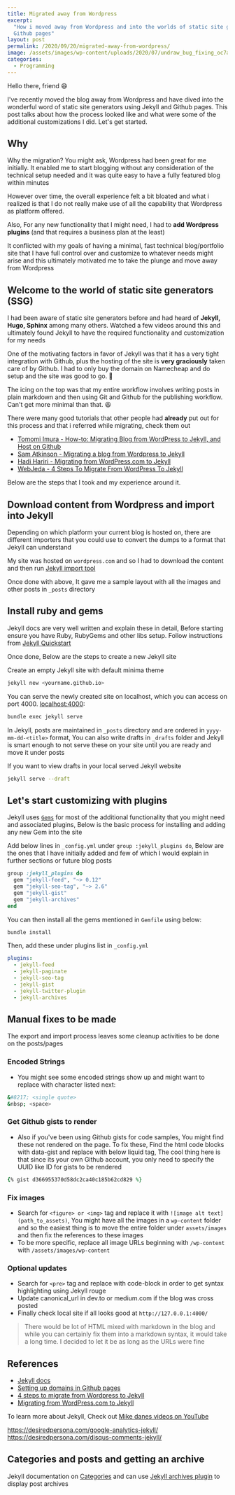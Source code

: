 ```yaml
---
title: Migrated away from Wordpress
excerpt:
  "How i moved away from Wordpress and into the worlds of static site generators with Jekyll and
  Github pages"
layout: post
permalink: /2020/09/20/migrated-away-from-wordpress/
image: /assets/images/wp-content/uploads/2020/07/undraw_bug_fixing_oc7a.png
categories:
  - Programming
---
```


Hello there, friend 😄

I've recently moved the blog away from Wordpress and have dived into the wonderful word of static
site generators using Jekyll and Github pages. This post talks about how the process looked like and
what were some of the additional customizations I did. Let's get started.

## Why

Why the migration? You might ask, Wordpress had been great for me initially. It enabled me to start
blogging without any consideration of the technical setup needed and it was quite easy to have a
fully featured blog within minutes

However over time, the overall experience felt a bit bloated and what i realized is that I do not
really make use of all the capability that Wordpress as platform offered.

Also, For any new functionality that I might need, I had to **add Wordpress plugins** (and that
requires a business plan at the least)

It conflicted with my goals of having a minimal, fast technical blog/portfolio site that I have full
control over and customize to whatever needs might arise and this ultimately motivated me to take
the plunge and move away from Wordpress

## Welcome to the world of static site generators (SSG)

I had been aware of static site generators before and had heard of **Jekyll, Hugo, Sphinx** among
many others. Watched a few videos around this and ultimately found Jekyll to have the required
functionality and customization for my needs

One of the motivating factors in favor of Jekyll was that it has a very tight integration with
Github, plus the hosting of the site is **very graciously** taken care of by Github. I had to only
buy the domain on Namecheap and do setup and the site was good to go. 🙌

The icing on the top was that my entire workflow involves writing posts in plain markdown and then
using Git and Github for the publishing workflow. Can't get more minimal than that. 😆

There were many good tutorials that other people had **already** put out for this process and that i
referred while migrating, check them out

- [Tomomi Imura - How-to: Migrating Blog from WordPress to Jekyll, and Host on Github](https://girliemac.com/blog/2013/12/27/wordpress-to-jekyll/)
- [Sam Atkinson - Migrating a blog from Wordpress to Jekyll](https://dev.to/samba_code/migrating-a-blog-from-wordpress-to-jekyll-4flk)
- [Hadi Hariri - Migrating from WordPress.com to Jekyll](https://hadihariri.com/2013/12/24/migrating-from-wordpress-to-jekyll/)
- [WebJeda - 4 Steps To Migrate From WordPress To Jekyll](https://blog.webjeda.com/wordpress-to-jekyll-migration/)

Below are the steps that I took and my experience around it.

## Download content from Wordpress and import into Jekyll

Depending on which platform your current blog is hosted on, there are different importers that you
could use to convert the dumps to a format that Jekyll can understand

My site was hosted on `wordpress.com` and so I had to download the content and then run
[Jekyll import tool](https://import.jekyllrb.com/)

Once done with above, It gave me a sample layout with all the images and other posts in `_posts`
directory

## Install ruby and gems

Jekyll docs are very well written and explain these in detail, Before starting ensure you have Ruby,
RubyGems and other libs setup. Follow instructions from
[Jekyll Quickstart](https://jekyllrb.com/docs/)

Once done, Below are the steps to create a new Jekyll site

Create an empty Jekyll site with default minima theme

```zsh
jekyll new <yourname.github.io>
```

You can serve the newly created site on localhost, which you can access on port 4000.
[localhost:4000](http://localhost:4000/):

```zsh
bundle exec jekyll serve
```

In Jekyll, posts are maintained in `_posts` directory and are ordered in `yyyy-mm-dd-<title>`
format, You can also write drafts in `_drafts` folder and Jekyll is smart enough to not serve these
on your site until you are ready and move it under posts

If you want to view drafts in your local served Jekyll website

```zsh
jekyll serve --draft
```

## Let's start customizing with plugins

Jekyll uses [`Gems`](https://rubygems.org/) for most of the additional functionality that you might
need and associated plugins, Below is the basic process for installing and adding any new Gem into
the site

Add below lines in `_config.yml` under `group :jekyll_plugins do`, Below are the ones that I have
initially added and few of which I would explain in further sections or future blog posts

```ruby
group :jekyll_plugins do
  gem "jekyll-feed", "~> 0.12"
  gem "jekyll-seo-tag", "~> 2.6"
  gem "jekyll-gist"
  gem "jekyll-archives"
end
```

You can then install all the gems mentioned in `Gemfile` using below:

```zsh
bundle install
```

Then, add these under plugins list in `_config.yml`

```yml
plugins:
  - jekyll-feed
  - jekyll-paginate
  - jekyll-seo-tag
  - jekyll-gist
  - jekyll-twitter-plugin
  - jekyll-archives
```

## Manual fixes to be made

The export and import process leaves some cleanup activities to be done on the posts/pages

### Encoded Strings

- You might see some encoded strings show up and might want to replace with character listed next:

```zsh
&#8217; <single quote>
&nbsp; <space>
```

### Get Github gists to render

- Also if you've been using Github gists for code samples, You might find these not rendered on the
  page. To fix these, Find the html code blocks with data-gist and replace with below liquid tag,
  The cool thing here is that since its your own Github account, you only need to specify the UUID
  like ID for gists to be rendered

```ruby
{% gist d366955370d58dc2ca40c185b62cd829 %}
```

### Fix images

- Search for `<figure> or <img>` tag and replace it with `![image alt text](path_to_assets)`, You might have all the images in a `wp-content` folder and so the easiest thing is to move the entire folder under `assets/images` and then fix the references to these images
- To be more specific, replace all image URLs beginning with `/wp-content` with `/assets/images/wp-content`

### Optional updates

- Search for `<pre>` tag and replace with code-block in order to get syntax highlighting using
  Jekyll rouge
- Update canonical_url in dev.to or medium.com if the blog was cross posted
- Finally check local site if all looks good at `http://127.0.0.1:4000/`

> There would be lot of HTML mixed with markdown in the blog and while you can certainly fix them
> into a markdown syntax, it would take a long time. I decided to let it be as long as the URLs were
> fine

## References

- [Jekyll docs](https://jekyllrb.com/docs/)
- [Setting up domains in Github pages](https://docs.github.com/en/github/working-with-github-pages/about-custom-domains-and-github-pages)
- [4 steps to migrate from Wordpress to Jekyll](https://blog.webjeda.com/wordpress-to-jekyll-migration/)
- [Migrating from WordPress.com to Jekyll](https://hadihariri.com/2013/12/24/migrating-from-wordpress-to-jekyll/)

To learn more about Jekyll, Check out
[Mike danes videos on YouTube](https://www.youtube.com/watch?v=T1itpPvFWHI&list=PLLAZ4kZ9dFpOPV5C5Ay0pHaa0RJFhcmcB)

https://desiredpersona.com/google-analytics-jekyll/
https://desiredpersona.com/disqus-comments-jekyll/

## Categories and posts and getting an archive

Jekyll documentation on [Categories](https://jekyllrb.com/docs/posts/#categories) and can use
[Jekyll archives plugin](https://github.com/jekyll/jekyll-archives) to display post archives
